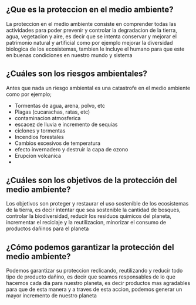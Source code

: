 ## ¿Que es la proteccion en el medio ambiente?
La proteccion en el medio ambiente consiste en comprender todas las actividades para poder prevenir y controlar la degradacion de la tierra, agua, vegetacion y aire, es decir que se intenta conservar y mejorar el patrimonio natural y artificial como por ejemplo mejorar la diversidad biologica de los ecosistemas, tambien le incluye el humano para que este en buenas condiciones en nuestro mundo y sistema 

## ¿Cuáles son los riesgos ambientales?
Antes que nada un riesgo ambiental es una catastrofe en el medio ambiente como por ejemplo;
- Tormentas de agua, arena, polvo, etc
- Plagas (cucarachas, ratas, etc)
- contaminacion atmosferica
- escacez de lluvia e incremento de sequias 
- ciclones y tormentas 
- Incendios forestales 
- Cambios excesivos de temperatura
- efecto invernadero y destruir la capa de ozono
- Erupcion volcanica
- 
## ¿Cuáles son los objetivos de la protección del medio ambiente?
Los objetivos son proteger y restaurar el uso sostenible de los ecosistemas de la tierra, es decir intentar que sea sostenible la cantidad de bosques, controlar la biodiversidad, reducir los residuos quimicos del planeta, incrementar el reciclaje y la reutilizacion, minorizar el consumo de productos dañinos para el planeta 
## ¿Cómo podemos garantizar la protección del medio ambiente?
Podemos garantizar su proteccion reclicando, reutilizando y reducir todo tipo de producto dañino, es decir que seamos responsables de lo que hacemos cada dia para nuestro planeta, es decir productos mas agradables para que de esta manera y a traves de esta accion, podemos generar un mayor incremento de nuestro planeta 






